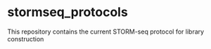 # stormseq_protocols
This repository contains the current STORM-seq protocol for library construction
